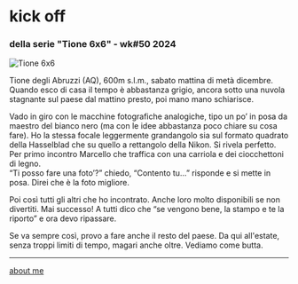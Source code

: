 # kick off
### della serie "Tione 6x6" - wk#50 2024 

![](https://i.postimg.cc/pVCQG6y0/Screenshot-2025-01-13-150726.png "Tione 6x6")  

Tione degli Abruzzi (AQ), 600m s.l.m., sabato mattina di metà dicembre.  
Quando esco di casa il tempo è abbastanza grigio, ancora sotto una nuvola stagnante sul paese dal mattino presto, poi mano mano schiarisce.  

Vado in giro con le macchine fotografiche analogiche, tipo un po’ in posa da maestro del bianco nero (ma con le idee abbastanza poco chiare su cosa fare).
Ho la stessa focale leggermente grandangolo sia sul formato quadrato della Hasselblad che su quello a rettangolo della Nikon. Si rivela perfetto.  
Per primo incontro Marcello che traffica con una carriola e dei ciocchettoni di legno.  
“Ti posso fare una foto’?” chiedo, “Contento tu…” risponde e si mette in posa. Direi che è la foto migliore.  

Poi così tutti gli altri che ho incontrato. Anche loro molto disponibili se non divertiti. Mai successo!
A tutti dico che “se vengono bene, la stampo e te la riporto” e ora devo ripassare.

Se va sempre così, provo a fare anche il resto del paese. Da qui all'estate, senza troppi limiti di tempo, magari anche oltre. Vediamo come butta.  

---  
[about me](https://about.me/cacioman) 
